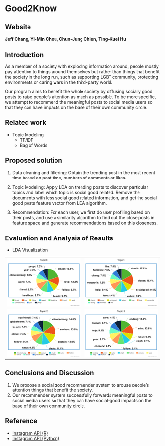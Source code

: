 # Good2Know 
## [Website](https://good2knowinst.github.io/)
#### Jeff Chang, Yi-Min Chou, Chun-Jung Chien, Ting-Kuei Hu

## Introduction
As a member of a society with exploding information around, people mostly pay attention to things around themselves but rather than things that benefit the society in the long run, such as supporting LGBT community, protecting environments or caring wars in the third-party world.

Our program aims to benefit the whole society by diffusing socially good posts to raise people’s attention as much as possible. To be more specific, we attempt to recommend the meaningful posts to social media users so that they can have impacts on the base of their own community circle.

## Related work
* Topic Modeling
  * TF/IDF
  * Bag of Words

## Proposed solution 
1. Data cleaning and filtering: Obtain the trending post in the most recent time based on post time, numbers of comments or likes.

2. Topic Modeling: Apply LDA on trending posts to discover particular topics and label which topic is social good related. Remove the documents with less social good related information, and get the social good posts feature vector from LDA algorithm.

3. Recommendation: For each user, we first do user profiling based on their posts, and use a similarity algorithm to find out the close posts in feature space and generate recommendations based on this closeness.

## Evaluation and Analysis of Results
* LDA Visualization


|             |   |
:-------------------------:|:-------------------------:
|![](images/topic0.png)  |  ![](images/topic1.png) |
|![](images/topic2.png)  |  ![](images/topic3.png) |

## Conclusions and Discussion
1. We propose a social good recommender system to arouse people’s attention things that benefit the society.
2. Our recommender system successfully forwards meaningful posts to social media users so that they can have social-good impacts on the base of their own community circle.

## Reference
* [Instagram API (R)](https://github.com/JonasSchroeder/InstaCrawlR)
* [Instagram API (Python)](https://github.com/ping/instagram_private_api)


